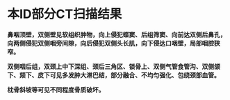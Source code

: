 本ID部分CT扫描结果
====

			

**鼻咽顶壁，双侧壁见软组织肿物，向上侵犯蝶窦、后组筛窦、向前达双侧后鼻孔，向两侧侵犯双侧咽旁间隙，向后侵犯双侧头长肌，向下侵达口咽壁，局部咽腔狭窄。**

**双侧咽后组，双颈上中下深组、颈后三角区、锁骨上、双侧气管食管沟、双侧颌下、颏下、皮下可见多发肿大淋巴结，部分融合、不均匀强化、包绕颈部血管。**

**枕骨斜坡等可见不同程度骨质破坏。**
